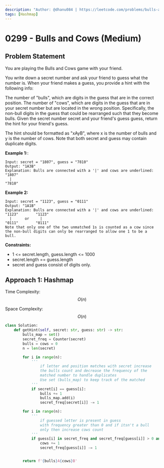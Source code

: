 ```yaml
---
description: "Author: @dhanu084 | https://leetcode.com/problems/bulls-and-cows/"
tags: [Hashmap]
---
```


# 0299 - Bulls and Cows (Medium)

## Problem Statement

You are playing the Bulls and Cows game with your friend.

You write down a secret number and ask your friend to guess what the number is. When your friend makes a guess, you provide a hint with the following info:

The number of "bulls", which are digits in the guess that are in the correct position.
The number of "cows", which are digits in the guess that are in your secret number but are located in the wrong position. Specifically, the non-bull digits in the guess that could be rearranged such that they become bulls.
Given the secret number secret and your friend's guess guess, return the hint for your friend's guess.

The hint should be formatted as "xAyB", where x is the number of bulls and y is the number of cows. Note that both secret and guess may contain duplicate digits.

**Example 1:**:

```
Input: secret = "1807", guess = "7810"
Output: "1A3B"
Explanation: Bulls are connected with a '|' and cows are underlined:
"1807"
  |
"7810"
```

**Example 2:**

```
Input: secret = "1123", guess = "0111"
Output: "1A1B"
Explanation: Bulls are connected with a '|' and cows are underlined:
"1123"        "1123"
  |      or     |
"0111"        "0111"
Note that only one of the two unmatched 1s is counted as a cow since the non-bull digits can only be rearranged to allow one 1 to be a bull.
```

**Constraints:**

- 1 <= secret.length, guess.length <= 1000
- secret.length == guess.length
- secret and guess consist of digits only.

## Approach 1: Hashmap

Time Complexity: $$O(n)$$

Space Complexity: $$O(n)$$

<SolutionAuthor name="@dhanu084" />

```python
class Solution:
    def getHint(self, secret: str, guess: str) -> str:
        bulls_map = set()
        secret_freq = Counter(secret)
        bulls = cows = 0
        n = len(secret)

        for i in range(n):
            '''
                if letter and position matches with secret increase
                the bulls count and decrease the frequency of the
                matched number to handle duplicates
                Use set (bulls_map) to keep track of the matched
            '''
            if secret[i] == guess[i]:
                bulls += 1
                bulls_map.add(i)
                secret_freq[secret[i]] -= 1

        for i in range(n):
            '''
                if guessed letter is present in guess
                with frequency greater than 0 and if itsn't a bull
                only then increase cows count
            '''
            if guess[i] in secret_freq and secret_freq[guess[i]] > 0 and i not in bulls_map:
                cows += 1
                secret_freq[guess[i]] -= 1


        return f'{bulls}A{cows}B'
```
